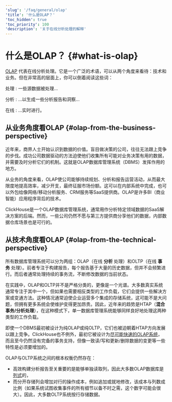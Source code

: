 ```yaml
---
'slug': '/faq/general/olap'
'title': '什么是OLAP？'
'toc_hidden': true
'toc_priority': 100
'description': '关于在线分析处理的解释'
---
```



# 什么是OLAP？ {#what-is-olap}

[OLAP](https://en.wikipedia.org/wiki/Online_analytical_processing) 代表在线分析处理。它是一个广泛的术语，可以从两个角度来看待：技术和业务。但在非常高的层面上，你可以倒着阅读这些词：

处理
:   一些源数据被处理...

分析
:   ...以生成一些分析报告和洞察...

在线
:   ...实时进行。

## 从业务角度看OLAP {#olap-from-the-business-perspective}

近年来，商界人士开始认识到数据的价值。盲目做决策的公司，往往无法跟上竞争的步伐。成功公司数据驱动的方法迫使他们收集所有可能对业务决策有用的数据，并需要及时分析它们的机制。这就是OLAP数据库管理系统（DBMS）发挥作用的地方。

从业务的角度来看，OLAP使公司能够持续规划、分析和报告运营活动，从而最大限度地提高效率，减少开支，最终征服市场份额。这可以在内部系统中完成，也可以外包给像网络/移动分析服务、CRM服务等SaaS提供商。OLAP是许多BI（商业智能）应用程序背后的技术。

ClickHouse是一个OLAP数据库管理系统，通常用作分析特定领域数据的SaaS解决方案的后端。然而，一些公司仍然不愿与第三方提供商分享他们的数据，内部数据仓库场景也是可行的。

## 从技术角度看OLAP {#olap-from-the-technical-perspective}

所有数据库管理系统可以分为两组：OLAP（在线 **分析** 处理）和OLTP（在线 **事务** 处理）。前者专注于构建报告，每个报告基于大量的历史数据，但并不会频繁进行。而后者通常处理持续的事务流，不断修改数据的当前状态。

在实践中，OLAP和OLTP并不是严格分类的，更像是一个光谱。大多数真实系统通常专注于其中一个，但如果也需要相反类型的工作负载，它们会提供一些解决方案或变通方法。这种情况通常迫使企业运营多个集成的存储系统，这可能不是大问题，但拥有更多系统会使维护变得更加昂贵。因此，近年来的趋势是HTAP（**混合事务/分析处理**），在这种模式下，单一数据库管理系统能够同样良好地处理这两种类型的工作负载。

即使一个DBMS最初被设计为纯OLAP或纯OLTP，它们也被迫朝着HTAP方向发展以跟上竞争。ClickHouse也不例外，最初它被设计为[尽可能快速的OLAP系统](../../concepts/why-clickhouse-is-so-fast.md)，而且至今仍然没有完备的事务支持，但像一致读/写和更新/删除数据的变更等一些特性是必须要增加的。

OLAP与OLTP系统之间的根本权衡仍然存在：

- 高效构建分析报告至关重要的是能够单独读取列，因此大多数OLAP数据库是[列式](../../faq/general/columnar-database.md)的，
- 而分开存储列会增加对行的操作成本，例如追加或就地修改，该成本与列数成比例（如果系统试图收集事件的所有细节以备不时之需，这个数字可能会很大）。因此，大多数OLTP系统按行存储数据。
